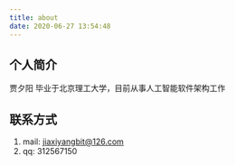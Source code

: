 ```yaml
---
title: about
date: 2020-06-27 13:54:48
---
```


## 个人简介
贾夕阳
毕业于北京理工大学，目前从事人工智能软件架构工作

## 联系方式
1. mail: jiaxiyangbit@126.com
2. qq: 312567150
